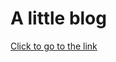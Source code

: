 # A little blog

<a href="https://isaenesuslu.github.io/mini_blog/" target="__blank">Click to go to the link</a>
